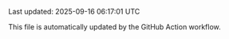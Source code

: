 Last updated: 2025-09-16 06:17:01 UTC

This file is automatically updated by the GitHub Action workflow.
